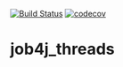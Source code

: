 [![Build Status](https://travis-ci.org/Selesito/job4j_threads.svg?branch=master)](https://travis-ci.org/Selesito/job4j_threads)
[![codecov](https://codecov.io/gh/Selesito/job4j_threads/branch/master/graph/badge.svg)](https://codecov.io/gh/Selesito/job4j_threads)
# job4j_threads

